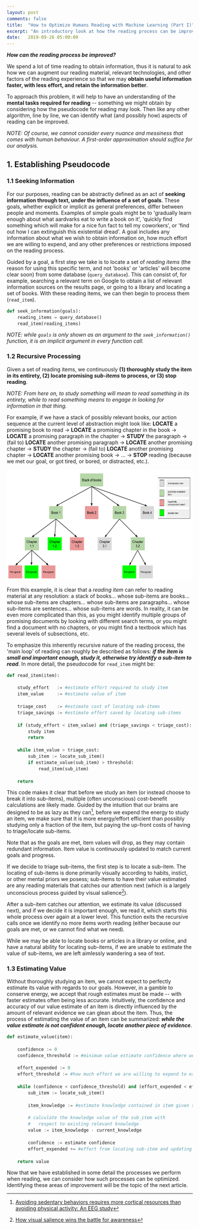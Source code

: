 ```yaml
---
layout: post
comments: false
title:  "How to Optimize Humans Reading with Machine Learning (Part I)"
excerpt: "An introductory look at how the reading process can be improved with machine learning"
date:   2019-09-26 05:00:00
---
```



<!---
Part 1: introduction, establishing pseudocode, identify processes to improve
Part 2: for each critical process, discuss possible ways of improving them, group together improvements
Part 3: discuss the four main improvement areas, literature
---> 

**_How can the reading process be improved?_**

We spend a lot of time reading to obtain information, thus it is natural to ask how we can augment our reading material, relevant technologies, and other factors of the reading experience so that we may **obtain useful information faster, with less effort, and retain the information better**.

To approach this problem, it will help to have an understanding of the **mental tasks required for reading** -- something we might obtain by considering how the pseudocode for reading may look. Then like any other algorithm, line by line, we can identify what (and possibly how) aspects of reading can be improved. 

_NOTE: Of course, we cannot consider every nuance and messiness that comes with human behaviour. A first-order approximation should suffice for our analysis._

## 1. Establishing Pseudocode

### 1.1 Seeking Information

For our purposes, reading can be abstractly defined as an act of **seeking information through text, under the influence of a set of goals**. These goals, whether explicit or implicit as general preferences, differ between people and moments. Examples of simple goals might be to 'gradually learn enough about what aardvarks eat to write a book on it', 'quickly find something which will make for a nice fun fact to tell my coworkers', or 'find out how I can extinguish this existential dread'. A goal includes any information about what we wish to obtain information on, how much effort we are willing to expend, and any other preferences or restrictions imposed on the reading process.

Guided by a goal, a first step we take is to locate a set of _reading items_ (the reason for using this specific term, and not 'books' or 'articles' will become clear soon) from some database (`query_database`). This can consist of, for example, searching a relevant term on Google to obtain a list of relevant information sources on the results page, or going to a library and locating a set of books. With these reading items, we can then begin to process them (`read_item`).



~~~~python
def seek_information(goals):
    reading_items = query_database()
    read_item(reading_items)
~~~~

_NOTE: while `goals` is only shown as an argument to the `seek_information()` function, it is an implicit argument in every function call._

### 1.2 Recursive Processing

Given a set of reading items, we continuously **(1) thoroughly study the item in its entirety, (2) locate promising _sub-items_ to process, or (3) stop reading**. 

_NOTE: From here on, to _study_ something will mean to read something in its entirety, while to _read_ something means to engage in looking for information in that thing._

For example, if we have a stack of possibly relevant books, our action sequence at the current level of abstraction might look like: **LOCATE** a promising book to read → **LOCATE** a promising chapter in the book → **LOCATE** a promising paragraph in the chapter → **STUDY** the paragraph → (fail to) **LOCATE** another promising paragraph → **LOCATE** another promising chapter → **STUDY** the chapter → (fail to) **LOCATE** another promising chapter → **LOCATE** another promising book → ... → **STOP** reading (because we met our goal, or got tired, or bored, or distracted, etc.).


<a href="https://raw.githubusercontent.com/tannerbohn/tannerbohn.github.io/master/assets/read_opt_example_steps.png" target="_blank"><img src="https://raw.githubusercontent.com/tannerbohn/tannerbohn.github.io/master/assets/read_opt_example_steps.png" alt="example steps" width="600" height="300" border="0" /></a>


From this example, it is clear that a _reading item_ can refer to reading material at any resolution: a stack of books... whose sub-items are books... whose sub-items are chapters... whose sub-items are paragraphs... whose sub-items are sentences... whose sub-items are words. In reality, it can be even more complicated than this, as you might identify multiple groups of promising documents by looking with different search terms, or you might find a document with no chapters, or you might find a textbook which has several levels of subsections, etc.

To emphasize this inherently recursive nature of the reading process, the 'main loop' of reading can roughly be described as follows: _**if the item is small and important enough, study it, otherwise try identify a sub-item to read**_. In more detail, the pseudocode for `read_item` might be:

~~~~python
def read_item(item):
    
    study_effort   := #estimate effort required to study item
    item_value     := #estimate value of item

    triage_cost    := #estimate cost of locating sub-items
    triage_savings := #estimate effort saved by locating sub-items
    
    if (study_effort < item_value) and (triage_savings < triage_cost):
        study item
        return

    while item_value > triage_cost:
        sub_item := locate_sub_item()
        if estimate_value(sub_item) > threshold:
            read_item(sub_item)

    return
~~~~

This code makes it clear that before we study an item (or instead choose to break it into sub-items), multiple (often unconscious) cost-benefit calculations are likely made. Guided by the intuition that our brains are designed to be as lazy as they can[^1], before we expend the energy to study an item, we make sure that it is more energy/effort efficient than possibly studying only a fraction of the item, but paying the up-front costs of having to triage/locate sub-items.

Note that as the goals are met, item values will drop, as they may contain redundant information. Item value is continuously updated to match current goals and progress. 

If we decide to triage sub-items, the first step is to locate a sub-item. The locating of sub-items is done primarily visually according to habits, instict, or other mental priors we posess; sub-items to have their value estimated are any reading materials that catches our attention next (which is a largely unconscious process guided by visual salience[^2]).

After a sub-item catches our attention, we estimate its value (discussed next), and if we decide it is important enough, we read it, which starts this whole process over again at a lower level. This function exits the recursive calls once we identify no more items worth reading (either because our goals are met, or we cannot find what we need).

While we may be able to locate books or articles in a library or online, and have a natural ability for locating sub-items, if we are unable to estimate the value of sub-items, we are left aimlessly wandering a sea of text. 

### 1.3 Estimating Value

Without thoroughly studying an item, we cannot expect to perfectly estimate its value with regards to our goals. However, in a gamble to conserve energy, we accept that rough estimates must be made -- with faster estimates often being less accurate. Intuitively, the confidence and accuracy of our value estimate of an item is directly influenced by the amount of relevant evidence we can glean about the item. Thus, the process of estimating the value of an item can be summarized: _**while the value estimate is not confident enough, locate another piece of evidence**_.

~~~~python
def estimate_value(item):

	confidence := 0
	confidence_threshold := #minimum value estimate confidence where we are satisfied

	effort_expended := 0
	effort_threshold := #how much effort we are willing to expend to estimate value

    while (confidence < confidence_threshold) and (effort_expended < effort_threshold):
        sub_item := locate_sub_item()

        item_knowledge := #estimate knowledge contained in item given sub-items so far

        # calculate the knowledge value of the sub_item with
        #   respect to existing relevant knowledge
        value := item_knowledge - current_knowledge

        confidence := estimate confidence
        effort_expended += #effort from locating sub-item and updating knowledge estimate
    
    return value

~~~~


Now that we have established in some detail the processes we perform when reading, we can consider how such processes can be optimized. Identifying these areas of improvement will be the topic of the next article.



<!---
REFERENCE DEFINITIONS
---> 

[^1]: [Avoiding sedentary behaviors requires more cortical resources than avoiding physical activity: An EEG study](https://www.sciencedirect.com/science/article/abs/pii/S0028393218303981?via%3Dihub)

[^2]: [How visual salience wins the battle for awareness](https://www.nature.com/articles/nn0805-975)